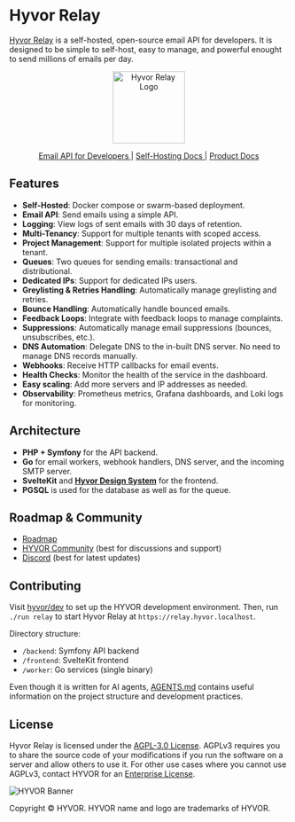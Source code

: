 # Hyvor Relay

[Hyvor Relay](https://relay.hyvor.com) is a self-hosted, open-source email API for developers. It is designed to be simple to self-host, easy to manage, and powerful enought to send millions of emails per day.

<p align="center">
  <a href="https://relay.hyvor.com">
    <img src="https://hyvor.com/img/logo.png" alt="Hyvor Relay Logo" width="130"/>
  </a>
</p>

<p align="center">
  <a href="https://relay.hyvor.com">
    Email API for Developers
  </a>
    <span> | </span>
    <a href="https://relay.hyvor.com/hosting">
    Self-Hosting Docs
  </a>
    <span> | </span>
    <a href="https://relay.hyvor.com/docs">
    Product Docs
  </a>
</p>

## Features

- **Self-Hosted**: Docker compose or swarm-based deployment.
- **Email API**: Send emails using a simple API.
- **Logging**: View logs of sent emails with 30 days of retention.
- **Multi-Tenancy**: Support for multiple tenants with scoped access.
- **Project Management**: Support for multiple isolated projects within a tenant.
- **Queues**: Two queues for sending emails: transactional and distributional.
- **Dedicated IPs**: Support for dedicated IPs users.
- **Greylisting & Retries Handling**: Automatically manage greylisting and retries.
- **Bounce Handling**: Automatically handle bounced emails.
- **Feedback Loops**: Integrate with feedback loops to manage complaints.
- **Suppressions**: Automatically manage email suppressions (bounces, unsubscribes, etc.).
- **DNS Automation**: Delegate DNS to the in-built DNS server. No need to manage DNS records manually.
- **Webhooks**: Receive HTTP callbacks for email events.
- **Health Checks**: Monitor the health of the service in the dashboard.
- **Easy scaling**: Add more servers and IP addresses as needed.
- **Observability**: Prometheus metrics, Grafana dashboards, and Loki logs for monitoring.

## Architecture

- **PHP + Symfony** for the API backend.
- **Go** for email workers, webhook handlers, DNS server, and the incoming SMTP server.
- **SvelteKit** and [**Hyvor Design System**](https://github.com/hyvor/design) for the frontend.
- **PGSQL** is used for the database as well as for the queue.

## Roadmap & Community

- [Roadmap](https://github.com/hyvor/relay/blob/main/ROADMAP.md)
- [HYVOR Community](https://hyvor.community) (best for discussions and support)
- [Discord](https://hyvor.com/discord) (best for latest updates)

## Contributing

Visit [hyvor/dev](https://github.com/hyvor/dev) to set up the HYVOR development environment. Then, run `./run relay` to start Hyvor Relay at `https://relay.hyvor.localhost`.

Directory structure:

- `/backend`: Symfony API backend
- `/frontend`: SvelteKit frontend
- `/worker`: Go services (single binary)

Even though it is written for AI agents, [AGENTS.md](https://github.com/hyvor/relay/blob/main/AGENTS.md) contains useful information on the project structure and development practices.

<!-- ## Performance

TODO -->

## License

Hyvor Relay is licensed under the [AGPL-3.0 License](https://github.com/hyvor/relay/blob/main/LICENSE). AGPLv3 requires you to share the source code of your modifications if you run the software on a server and allow others to use it. For other use cases where you cannot use AGPLv3, contact HYVOR for an [Enterprise License](https://hyvor.com/enterprise).

![HYVOR Banner](https://github.com/hyvor/relay/tree/main/meta/assets/hyvor-banner.svg)

Copyright © HYVOR. HYVOR name and logo are trademarks of HYVOR.

